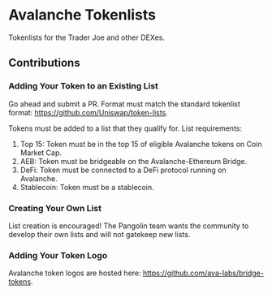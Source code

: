 # Avalanche Tokenlists
Tokenlists for the Trader Joe and other DEXes.

## Contributions
### Adding Your Token to an Existing List
Go ahead and submit a PR. Format must match the standard tokenlist format: https://github.com/Uniswap/token-lists.

Tokens must be added to a list that they qualify for. List requirements:

1. Top 15: Token must be in the top 15 of eligible Avalanche tokens on Coin Market Cap.
2. AEB: Token must be bridgeable on the Avalanche-Ethereum Bridge.
3. DeFi: Token must be connected to a DeFi protocol running on Avalanche.
4. Stablecoin: Token must be a stablecoin.

### Creating Your Own List
List creation is encouraged! The Pangolin team wants the community to develop their own lists and will not gatekeep new lists.

### Adding Your Token Logo
Avalanche token logos are hosted here: https://github.com/ava-labs/bridge-tokens.
